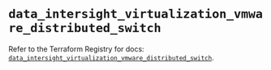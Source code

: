 # `data_intersight_virtualization_vmware_distributed_switch`

Refer to the Terraform Registry for docs: [`data_intersight_virtualization_vmware_distributed_switch`](https://registry.terraform.io/providers/ciscodevnet/intersight/1.0.71/docs/data-sources/virtualization_vmware_distributed_switch).
